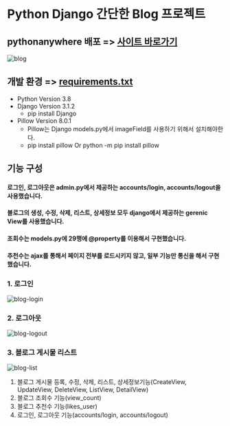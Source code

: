 # Python Django 간단한 Blog 프로젝트

## pythonanywhere 배포 => [사이트 바로가기](http://hjaedeok.pythonanywhere.com/)
![blog](https://user-images.githubusercontent.com/45028904/104085830-bb3eec80-5295-11eb-8744-76f9d81c59cd.PNG)


## 개발 환경 => [requirements.txt](https://github.com/jaedeokhan/Blog-Django/blob/main/requirements.txt)

* Python Version 3.8
* Django Version 3.1.2
   * pip install Django
* Pillow Version 8.0.1 
   * Pillow는 Django models.py에서 imageField를 사용하기 위해서 설치해야한다.
   * pip install pillow Or python -m pip install pillow
   
   

## 기능 구성
#### 로그인, 로그아웃은 admin.py에서 제공하는 accounts/login, accounts/logout을 사용했습니다.
#### 블로그의 생성, 수정, 삭제, 리스트, 상세정보 모두 django에서 제공하는 gerenic View를 사용했습니다. 
#### 조회수는 models.py에 29행에 @property를 이용해서 구현했습니다. 
#### 추천수는 ajax를 통해서 페이지 전부를 로드시키지 않고, 일부 기능만 통신을 해서 구현했습니다.

### 1. 로그인
![blog-login](https://user-images.githubusercontent.com/45028904/109371697-6741a300-78e9-11eb-8e39-c63a96f65ed3.gif)


### 2. 로그아웃
![blog-logout](https://user-images.githubusercontent.com/45028904/109371904-5b0a1580-78ea-11eb-9494-1bd61470c0c8.gif)

### 3. 블로그 게시물 리스트
![blog-list](https://user-images.githubusercontent.com/45028904/109372169-7c1f3600-78eb-11eb-99e5-1e9f2fbf2a34.gif)




1. 블로그 게시물 등록, 수정, 삭제, 리스트, 상세정보기능(CreateView, UpdateView, DeleteView, ListView, DetailView)
2. 블로그 조회수 기능(view_count)
3. 블로그 추천수 기능(likes_user)
4. 로그인, 로그아웃 기능(accounts/login, accounts/logout)

